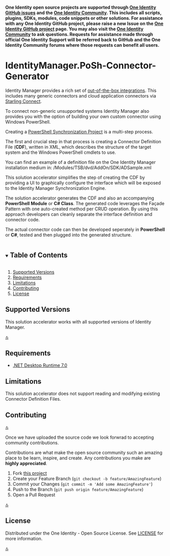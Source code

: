 **One Identity open source projects are supported through [One Identity GitHub issues](https://github.com/OneIdentity/IdentityManager.PoSh-Connector-Generator/issues) and the [One Identity Community](https://www.oneidentity.com/community/). This includes all scripts, plugins, SDKs, modules, code snippets or other solutions. For assistance with any One Identity GitHub project, please raise a new Issue on the [One Identity GitHub project](https://github.com/OneIdentity/IdentityManager.PoSh-Connector-Generator/issues) page. You may also visit the [One Identity Community](https://www.oneidentity.com/community/) to ask questions. Requests for assistance made through official One Identity Support will be referred back to GitHub and the One Identity Community forums where those requests can benefit all users.**

<!-- IdentityManager.PoSh-Connector-Generator -->
# IdentityManager.PoSh-Connector-Generator
Identity Manager provides a rich set of [out-of-the-box integrations](https://www.oneidentity.com/one-identity-manager-integration). This includes many generic connectors and cloud application connectors via [Starling Connect](https://www.oneidentity.com/products/starling-connect/).

To connect non-generic unsupported systems Identity Manager also provides you with the option of building your own custom connector using Windows PowerShell.

Creating a [PowerShell Synchronization Project](https://support.oneidentity.com/de-de/technical-documents/identity-manager/9.1.1/windows-powershell-connector-user-guide/2#TOPIC-1994514) is a multi-step process.

The first and crucial step in that process is creating a Connector Definition File (**CDF**), written in XML, which describes the structure of the target system and the Windows PowerShell cmdlets to use.

You can find an example of a definition file on the One Identity Manager installation medium in:
/Modules/TSB/dvd/AddOn/SDK/ADSample.xml

This solution accelerator simplifies the step of creating the CDF by providing a UI to graphically configure the interface which will be exposed to the Identity Manager Synchronization Engine.

The solution accelerator generates the CDF and also an accompanying **PowerShell Module** or **C# Class**. The generated code leverages the Façade Pattern with one auto-created method per CRUD operation. By using this approach developers can cleanly separate the interface definition and connector code.

The actual connector code can then be developed seperately in **PowerShell** or **C#**, tested and then plugged into the generated structure.


<details open="open">
  <summary><h2 style="display: inline-block">Table of Contents</h2></summary>
  <ol>
    <li><a href="#supported-versions">Supported Versions</a></li>
    <li><a href="#requirements">Requirements</a></li>
    <li><a href="#limitations">Limitations</a></li>
    <li><a href="#contributing">Contributing</a></li>
    <li><a href="#license">License</a></li>
  </ol>
</details>

<!-- Supported Versions -->
## Supported Versions

This solution accelerator works with all supported versions of Identity Manager.

[:top:](#table-of-contents)

<!-- Requirements -->
## Requirements

* [.NET Desktop Runtime 7.0](https://dotnet.microsoft.com/en-us/download/dotnet/7.0)

<!-- Limitations -->
## Limitations

This solution accelerator does not support reading and modifying existing Connector Definition Files.

<!-- Contributing -->
## Contributing

[:top:](#table-of-contents)

Once we have uploaded the source code we look forwrad to accepting community contributions.

Contributions are what make the open source community such an amazing place to be learn, inspire, and create. Any contributions you make are **highly appreciated**.

1. Fork [this project](https://github.com/OneIdentity/IdentityManager.PoSh)
2. Create your Feature Branch (`git checkout -b feature/AmazingFeature`)
3. Commit your Changes (`git commit -m 'Add some AmazingFeature'`)
4. Push to the Branch (`git push origin feature/AmazingFeature`)
5. Open a Pull Request

[:top:](#table-of-contents)

<!-- LICENSE -->
## License

Distributed under the One Identity - Open Source License. See [LICENSE](LICENSE.md) for more information.

[:top:](#table-of-contents)
